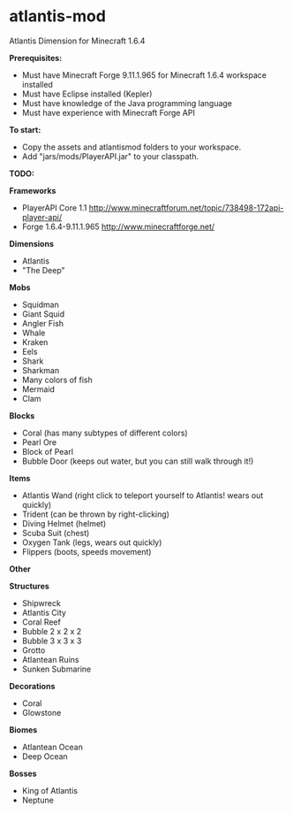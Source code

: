 atlantis-mod
============

Atlantis Dimension for Minecraft 1.6.4

**Prerequisites:**
- Must have Minecraft Forge 9.11.1.965 for Minecraft 1.6.4 workspace installed
- Must have Eclipse installed (Kepler)
- Must have knowledge of the Java programming language
- Must have experience with Minecraft Forge API

**To start:**
- Copy the assets and atlantismod folders to your workspace.
- Add "jars/mods/PlayerAPI.jar" to your classpath.

**TODO:**

**Frameworks**
 - PlayerAPI  Core 1.1 http://www.minecraftforum.net/topic/738498-172api-player-api/
 - Forge 1.6.4-9.11.1.965 http://www.minecraftforge.net/

**Dimensions**
 - Atlantis
 - "The Deep"

**Mobs**
 - Squidman
 - Giant Squid
 - Angler Fish
 - Whale
 - Kraken
 - Eels
 - Shark
 - Sharkman
 - Many colors of fish
 - Mermaid
 - Clam

**Blocks**
 - Coral (has many subtypes of different colors)
 - Pearl Ore
 - Block of Pearl
 - Bubble Door (keeps out water, but you can still walk through it!)

**Items**
 - Atlantis Wand (right click to teleport yourself to Atlantis! wears out quickly)
 - Trident (can be thrown by right-clicking)
 - Diving Helmet (helmet)
 - Scuba Suit (chest)
 - Oxygen Tank (legs, wears out quickly)
 - Flippers (boots, speeds movement)
 
**Other**
 
**Structures**
 - Shipwreck
 - Atlantis City
 - Coral Reef
 - Bubble 2 x 2 x 2
 - Bubble 3 x 3 x 3
 - Grotto
 - Atlantean Ruins
 - Sunken Submarine

**Decorations**
 - Coral
 - Glowstone

**Biomes**
 - Atlantean Ocean
 - Deep Ocean

**Bosses**
 - King of Atlantis
 - Neptune